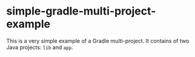# simple-gradle-multi-project-example

This is a very simple example of a Gradle multi-project. It contains of two Java projects: `lib` and `app`.
